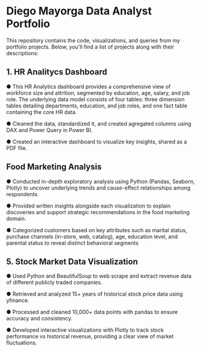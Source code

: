# Diego Mayorga Data Analyst Portfolio

This repository contains the code, visualizations, and queries from my portfolio projects. Below, you'll find a list of projects along with their descriptions:

## 1. HR Analitycs Dashboard
● This HR Analytics dashboard provides a comprehensive view of workforce size and attrition, segmented by education, age, salary, and job role. The underlying data model consists of four tables: three dimension tables detailing departments, education, and job roles, and one fact table containing the core HR data.

● Cleaned the data, standardized it, and created agregated columns using DAX and Power Query in Power BI.

● Created an interactive dashboard to visualize key insights, shared as a PDF file.

## Food Marketing Analysis
● Conducted in-depth exploratory analysis using Python (Pandas, Seaborn, Plotly) to uncover underlying trends and cause-effect relationships among respondents.

● Provided written insights alongside each visualization to explain discoveries and support strategic recommendations in the food marketing domain.

● Categorized customers based on key attributes such as marital status, purchase channels (in-store, web, catalog), age, education level, and parental status to reveal distinct behavioral segments

## 5. Stock Market Data Visualization
●	Used Python and BeautifulSoup to web scrape and extract revenue data of different publicly traded companies.

●	Retrieved and analyzed 15+ years of historical stock price data using yfinance.

●	Processed and cleaned 10,000+ data points with pandas to ensure accuracy and consistency.

●	Developed interactive visualizations with Plotly to track stock performance vs historical revenue, providing a clear view of market fluctuations.
